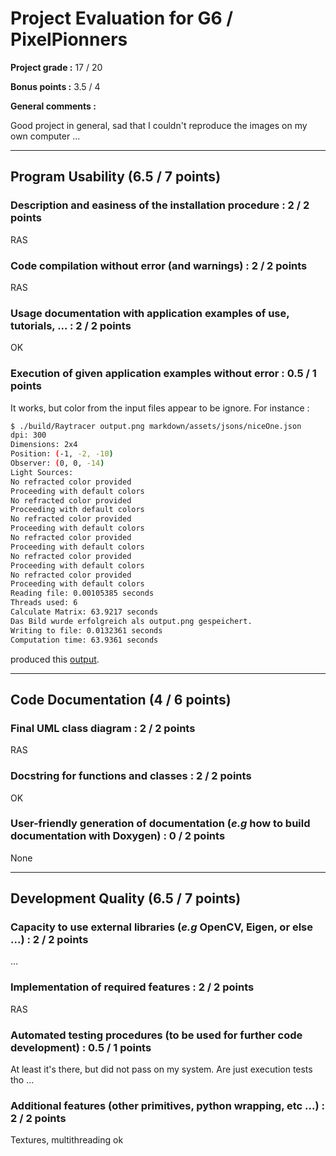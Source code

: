 # Project Evaluation for G6 / PixelPionners

**Project grade :** 17 / 20 

**Bonus points :** 3.5 / 4 

**General comments :**

Good project in general, sad that I couldn't reproduce the images on my own computer ... 

---

## Program Usability (6.5 / 7 points)

### Description and easiness of the installation procedure : 2 / 2 points

RAS

### Code compilation without error (and warnings) : 2 / 2 points

RAS

### Usage documentation with application examples of use, tutorials, ... : 2 / 2 points

OK

### Execution of given application examples without error : 0.5 / 1 points

It works, but color from the input files appear to be ignore. For instance :

```bash
$ ./build/Raytracer output.png markdown/assets/jsons/niceOne.json 
dpi: 300
Dimensions: 2x4
Position: (-1, -2, -10)
Observer: (0, 0, -14)
Light Sources: 
No refracted color provided
Proceeding with default colors
No refracted color provided
Proceeding with default colors
No refracted color provided
Proceeding with default colors
No refracted color provided
Proceeding with default colors
No refracted color provided
Proceeding with default colors
No refracted color provided
Proceeding with default colors
Reading file: 0.00105385 seconds
Threads used: 6
Calculate Matrix: 63.9217 seconds
Das Bild wurde erfolgreich als output.png gespeichert.
Writing to file: 0.0132361 seconds
Computation time: 63.9361 seconds
```

produced this [output](./output.png).

---

## Code Documentation (4 / 6 points)

### Final UML class diagram : 2 / 2 points

RAS

### Docstring for functions and classes : 2 / 2 points

OK

### User-friendly generation of documentation (_e.g_ how to build documentation with Doxygen) : 0 / 2 points

None

---

## Development Quality (6.5 / 7 points)

### Capacity to use external libraries (_e.g_ OpenCV, Eigen, or else ...) : 2 / 2 points

...

### Implementation of required features : 2 / 2 points

RAS

### Automated testing procedures (to be used for further code development) : 0.5 / 1 points

At least it's there, but did not pass on my system. Are just execution tests tho ...

### Additional features (other primitives, python wrapping, etc ...) : 2 / 2 points

Textures, multithreading ok
